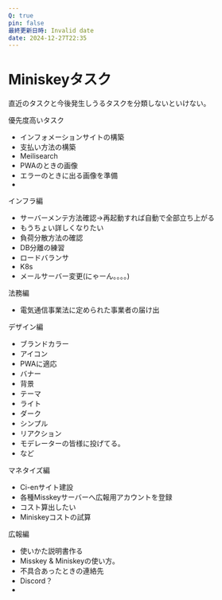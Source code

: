 ```yaml
---
Q: true
pin: false
最終更新日時: Invalid date
date: 2024-12-27T22:35
---
```

# Miniskeyタスク

直近のタスクと今後発生しうるタスクを分類しないといけない。

優先度高いタスク

- インフォメーションサイトの構築  
- 支払い方法の構築  
- Meilisearch  
- PWAのときの画像  
- エラーのときに出る画像を準備  
-  

インフラ編

- サーバーメンテ方法確認→再起動すれば自動で全部立ち上がる  
- もうちょい詳しくなりたい  
- 負荷分散方法の確認  
- DB分離の練習  
- ロードバランサ  
- K8s  
- メールサーバー変更(にゃーん。。。。)  

法務編

- 電気通信事業法に定められた事業者の届け出

デザイン編

- ブランドカラー  
- アイコン  
- PWAに適応  
- バナー  
- 背景  
- テーマ  
- ライト  
- ダーク  
- シンプル  
- リアクション  
- モデレーターの皆様に投げてる。  
- など  

マネタイズ編

- Ci-enサイト建設  
- 各種Misskeyサーバーへ広報用アカウントを登録  
- コスト算出したい  
- Miniskeyコストの試算  

広報編

- 使いかた説明書作る  
- Misskey & Miniskeyの使い方。  
- 不具合あったときの連絡先  
- Discord？  
-